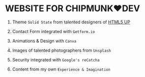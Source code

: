 # WEBSITE FOR CHIPMUNK❤️DEV

1. Theme `Solid State` from talented designers of [HTML5 UP](https://html5up.net/)

2. Contact Form integrated with `Getform.io`

3. Animations & Design with `Canva`

4. Images of talented photographers from `Unsplash`

5. Security integrated with `Google's reCatcha`

6. Content from my own `Experience & Imagination`
